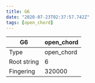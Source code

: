 ```yaml
---
title: G6
date: "2020-07-23T02:37:57.742Z"
tags: [open_chord]
---
```


|G6|open_chord|
|---|---|
|Type|open_chord|
|Root string|6|
|Fingering|320000|

